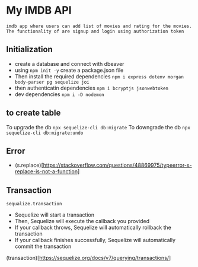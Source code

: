 # My IMDB API

    imdb app where users can add list of movies and rating for the movies.
    The functionality of are signup and login using authorization token

## Initialization

- create a database and connect with dbeaver
- using `npm init -y` create a package.json file
- Then install the required dependencies
  `npm i express dotenv morgan body-parser pg sequelize joi`
- then authenticatin dependencies
  `npm i bcryptjs jsonwebtoken`
- dev dependencies
  `npm i -D nodemon`

## to create table

To upgrade the db
`npx sequelize-cli db:migrate`
To downgrade the db
`npx sequelize-cli db:migrate:undo`

## Error

- (s.replace)[https://stackoverflow.com/questions/48869975/typeerror-s-replace-is-not-a-function]

## Transaction

`sequalize.transaction`

- Sequelize will start a transaction
- Then, Sequelize will execute the callback you provided
- If your callback throws, Sequelize will automatically rollback the transaction
- If your callback finishes successfully, Sequelize will automatically commit the transaction

(transaction)[https://sequelize.org/docs/v7/querying/transactions/]
